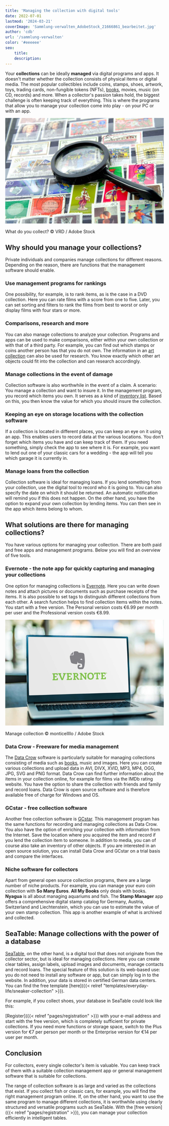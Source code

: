 ```yaml
---
title: 'Managing the collection with digital tools'
date: 2022-07-01
lastmod: '2024-03-21'
coverImage: 'Sammlung-verwalten_AdobeStock_21666861_bearbeitet.jpg'
author: 'cdb'
url: '/sammlung-verwalten'
color: '#eeeeee'
seo:
    title:
    description:
---
```


Your **collections** can be ideally **managed** via digital programs and apps. It doesn't matter whether the collection consists of physical items or digital media. The most popular collectibles include coins, stamps, shoes, artwork, toys, trading cards, non-fungible tokens (NFTs), [books](https://seatable.io/en/buecher-katalogisieren/), movies, music (on CD, records) and more. When a collector's passion takes hold, the biggest challenge is often keeping track of everything. This is where the programs that allow you to manage your collection come into play - on your PC or with an app.

![Manage collection of all stamps via a digital tool.](images/Sammlung-verwalten_AdobeStock_21666861_bearbeitet.jpg)

What do you collect? © VRD / Adobe Stock

## Why should you manage your collections?

Private individuals and companies manage collections for different reasons. Depending on the reason, there are functions that the management software should enable.

### Use management programs for rankings

One possibility, for example, is to rank items, as is the case in a DVD collection. Here you can rate films with a score from one to five. Later, you can set sorting and filters to rank the films from best to worst or only display films with four stars or more.

### Comparisons, research and more

You can also manage collections to analyze your collection. Programs and apps can be used to make comparisons, either within your own collection or with that of a third party. For example, you can find out which stamps or coins another person has that you do not own. The information in an [art collection](https://seatable.io/en/ausstellungs-und-kunstmanagement-museum-galerie/) can also be used for research. You know exactly which other art objects could fit into the collection and can research accordingly.

### Manage collections in the event of damage

Collection software is also worthwhile in the event of a claim. A scenario: You manage a collection and want to insure it. In the management program, you record which items you own. It serves as a kind of [inventory list](https://seatable.io/en/inventarliste-vorlagen/). Based on this, you then know the value for which you should insure the collection.

### Keeping an eye on storage locations with the collection software

If a collection is located in different places, you can keep an eye on it using an app. This enables users to record data at the various locations. You don't forget which items you have and can keep track of them. If you need something, simply check the app to see where it is. For example, you want to lend out one of your classic cars for a wedding - the app will tell you which garage it is currently in.

### Manage loans from the collection

Collection software is ideal for managing loans. If you lend something from your collection, use the digital tool to record who it is going to. You can also specify the date on which it should be returned. An automatic notification will remind you if this does not happen. On the other hand, you have the option to expand your own collection by lending items. You can then see in the app which items belong to whom.

## What solutions are there for managing collections?

You have various options for managing your collection. There are both paid and free apps and management programs. Below you will find an overview of five tools.

### Evernote - the note app for quickly capturing and managing your collections

One option for managing collections is [Evernote](https://evernote.com/intl/de). Here you can write down notes and attach pictures or documents such as purchase receipts of the items. It is also possible to set tags to distinguish different collections from each other. A search function helps to find collection items within the notes. You start with a free version. The Personal version costs €6.99 per month per user and the Professional version costs €8.99.

![Someone looks at the Evernote tool to manage their collection.](images/Sammlung-verwalten_AdobeStock_391017788_bearbeitet-711x474.jpg)

Manage collection © monticellllo / Adobe Stock

### Data Crow - Freeware for media management

The [Data Crow](https://www.datacrow.net/) software is particularly suitable for managing collections consisting of media such as [books](https://seatable.io/en/buecher-katalogisieren/), music and images. Here you can create various collections and upload data in AVI, DIVX, XVID, MP3, MP4, OGG, JPG, SVG and PNG format. Data Crow can find further information about the items in your collection online, for example for films via the IMDb rating website. You have the option to share the collection with friends and family and record loans. Data Crow is open source software and is therefore available free of charge for Windows and OS.

### GCstar - free collection software

Another free collection software is [GCstar](http://www.gcstar.org/). This management program has the same functions for recording and managing collections as Data Crow. You also have the option of enriching your collection with information from the Internet. Save the location where you acquired the item and record if you lend the collection item to someone. In addition to media, you can of course also take an inventory of other objects. If you are interested in an open source solution, you can install Data Crow and GCstar on a trial basis and compare the interfaces.

### Niche software for collectors

Apart from general open source collection programs, there are a large number of niche products. For example, you can manage your euro coin collection with **So Many Euros**. **All My Books** only deals with books. **Nyagua** is all about managing aquariums and fish. The **Stamp Manager** app offers a comprehensive digital stamp catalog for Germany, Austria, Switzerland and Liechtenstein, which you can use to estimate the value of your own stamp collection. This app is another example of what is archived and collected.

## SeaTable: Manage collections with the power of a database

[SeaTable](https://de.wikipedia.org/wiki/SeaTable), on the other hand, is a digital tool that does not originate from the collector sector, but is ideal for managing collections. Here you can create clear tables, assign labels, upload images and documents, manage contacts and record loans. The special feature of this solution is its web-based use: you do not need to install any software or app, but can simply log in to the website. In addition, your data is stored in certified German data centers. You can find the free template [here]({{< relref "templates/everyday-life/sneaker-collection" >}}).

For example, if you collect shoes, your database in SeaTable could look like this:

[Register]({{< relref "pages/registration" >}}) with your e-mail address and start with the free version, which is completely sufficient for private collections. If you need more functions or storage space, switch to the Plus version for €7 per person per month or the Enterprise version for €14 per user per month.

## Conclusion

For collectors, every single collector's item is valuable. You can keep track of them with a suitable collection management app or general management software that is suitable for collections.

The range of collection software is as large and varied as the collections that exist. If you collect fish or classic cars, for example, you will find the right management program online. If, on the other hand, you want to use the same program to manage different collections, it is worthwhile using clearly structured and versatile programs such as SeaTable. With the [free version]({{< relref "pages/registration" >}}), you can manage your collection efficiently in intelligent tables.
